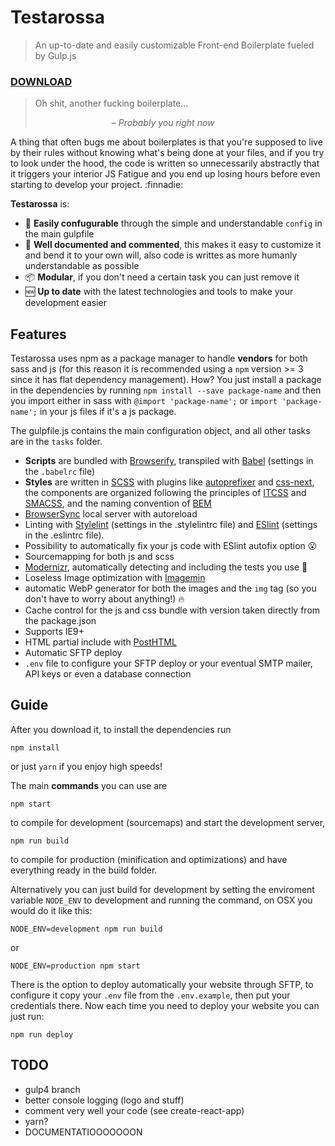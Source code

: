 # Testarossa
> An up-to-date and easily customizable Front-end Boilerplate fueled by Gulp.js

### [DOWNLOAD](https://github.com/marcofugaro/testarossa/archive/master.zip)


> Oh shit, another fucking boilerplate...
> 
> &nbsp;&nbsp;&nbsp;&nbsp;&nbsp;&nbsp;&nbsp;&nbsp;&nbsp;&nbsp;&nbsp;&nbsp;&nbsp;&nbsp;&nbsp;&nbsp;&nbsp;&nbsp;&nbsp;&nbsp;&nbsp;&nbsp;&nbsp;&nbsp;&nbsp;&nbsp;&nbsp;&nbsp;&nbsp;&nbsp;&nbsp;&ndash; _Probably you right now_

A thing that often bugs me about boilerplates is that you're supposed to live by their rules without knowing what's being done at your files, and if you try to look under the hood, the code is written so unnecessarily abstractly that it triggers your interior JS Fatigue and you end up losing hours before even starting to develop your project. :finnadie:

**Testarossa** is:
- :wrench: **Easily confugurable** through the simple and understandable `config` in the main gulpfile
- :memo: **Well documented and commented**, this makes it easy to customize it and bend it to your own will, also code is writtes as more humanly understandable as possible
- :package: **Modular**, if you don't need a certain task you can just remove it
- :new: **Up to date** with the latest technologies and tools to make your development easier


## Features
Testarossa uses npm as a package manager to handle **vendors** for both sass and js (for this reason it is recommended using a `npm` version >= 3 since it has flat dependency management).
How? You just install a package in the dependencies by running `npm install --save package-name` and then you import either in sass with `@import 'package-name';` or `import 'package-name';` in your js files if it's a js package. 

The  gulpfile.js contains the main configuration object, and all other tasks are in the `tasks` folder.

- **Scripts** are bundled with [Browserify](http://browserify.org/), transpiled with [Babel](https://babeljs.io/) (settings in the `.babelrc` file)
- **Styles** are written in [SCSS](http://sass-lang.com/) with plugins like [autoprefixer](https://github.com/postcss/autoprefixer) and [css-next](http://cssnext.io/), the components are organized following the principles of [ITCSS](https://www.youtube.com/watch?v=1OKZOV-iLj4) and [SMACSS](https://smacss.com/), and the naming convention of [BEM](http://getbem.com/)
- [BrowserSync](http://browsersync.io) local server with autoreload
- Linting with [Stylelint](http://stylelint.io/) (settings in the .stylelintrc file) and [ESlint](http://eslint.org/) (settings in the .eslintrc file).
- Possibility to automatically fix your js code with ESlint autofix option :open_mouth:
- Sourcemapping for both js and scss
- [Modernizr](https://modernizr.com/), automatically detecting and including the tests you use :clap:
- Loseless Image optimization with [Imagemin](https://github.com/sindresorhus/gulp-imagemin)
- automatic WebP generator for both the images and the `img` tag (so you don't have to worry about anything!) :fire:
- Cache control for the js and css bundle with version taken directly from the package.json
- Supports IE9+
- HTML partial include with [PostHTML](https://github.com/posthtml/posthtml)
- Automatic SFTP deploy
- `.env` file to configure your SFTP deploy or your eventual SMTP mailer, API keys or even a database connection


## Guide
After you download it, to install the dependencies run
```
npm install
```
or just `yarn` if you enjoy high speeds!

The main **commands** you can use are
```
npm start
```
to compile for development (sourcemaps) and start the development server,

```
npm run build
```
to compile for production (minification and optimizations) and have everything ready in the build folder.

Alternatively you can just build for development by setting the enviroment variable `NODE_ENV` to development and running the command, on OSX you would do it like this:
```
NODE_ENV=development npm run build
```
or
```
NODE_ENV=production npm start
```

There is the option to deploy automatically your website through SFTP, to configure it copy your `.env` file from the `.env.example`, then put your credentials there. Now each time you need to deploy your website you can just run:
```
npm run deploy
```


## TODO
- gulp4 branch
- better console logging (logo and stuff)
- comment very well your code (see create-react-app)
- yarn?
- DOCUMENTATIOOOOOOON
